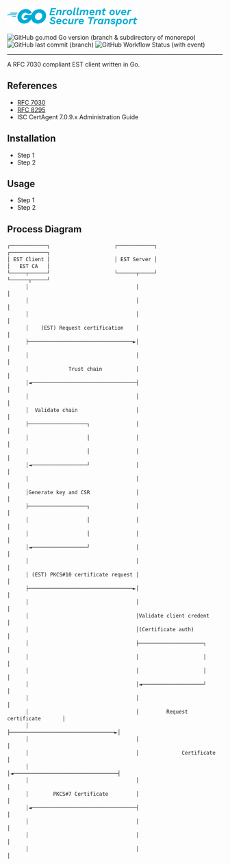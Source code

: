 ![GO-EST](https://github.com/acavella/go-est/blob/0f93ff9904842bfda8dc09dca691380c1d72f0ea/assets/Go-EST_Blue.png)

![GitHub go.mod Go version (branch & subdirectory of monorepo)](https://img.shields.io/github/go-mod/go-version/acavella/go-est/main)
![GitHub last commit (branch)](https://img.shields.io/github/last-commit/acavella/go-est/main)
![GitHub Workflow Status (with event)](https://img.shields.io/github/actions/workflow/status/acavella/go-est/go.yml)


___
A RFC 7030 compliant EST client written in Go.

## References
- [RFC 7030](https://datatracker.ietf.org/doc/html/rfc7030)
- [RFC 8295](https://datatracker.ietf.org/doc/html/rfc8295)
- ISC CertAgent 7.0.9.x Administration Guide

## Installation
- Step 1
- Step 2

## Usage
- Step 1
- Step 2

## Process Diagram
```
┌────────────┐                     ┌────────────┐                      ┌────────────┐
│ EST Client │                     │ EST Server │                      │   EST CA   │
└─────┬──────┘                     └──────┬─────┘                      └──────┬─────┘
      │                                   │                                   │
      │                                   │                                   │
      │                                   │                                   │
      │    (EST) Request certification    │                                   │
      ├──────────────────────────────────►│                                   │
      │                                   │                                   │
      │             Trust chain           │                                   │
      │◄──────────────────────────────────┤                                   │
      │                                   │                                   │
      │  Validate chain                   │                                   │
      ├───────────────────┐               │                                   │
      │                   │               │                                   │
      │                   │               │                                   │
      │◄──────────────────┘               │                                   │
      │                                   │                                   │
      │Generate key and CSR               │                                   │
      ├───────────────────┐               │                                   │
      │                   │               │                                   │
      │                   │               │                                   │
      │◄──────────────────┘               │                                   │
      │                                   │                                   │
      │ (EST) PKCS#10 certificate request │                                   │
      ├──────────────────────────────────►│                                   │
      │                                   │                                   │
      │                                   │Validate client credent            │
      │                                   │(Certificate auth)                 │
      │                                   ├─────────────────────┐             │
      │                                   │                     │             │
      │                                   │                     │             │
      │                                   │◄────────────────────┘             │
      │                                   │                                   │
      │                                   │         Request certificate       │
      │                                   ├──────────────────────────────────►│
      │                                   │                                   │
      │                                   │              Certificate          │
      │                                   │◄──────────────────────────────────┤
      │                                   │                                   │
      │        PKCS#7 Certificate         │                                   │
      │◄──────────────────────────────────┤                                   │
      │                                   │                                   │
      │                                   │                                   │
      │                                   │                                   │
```
